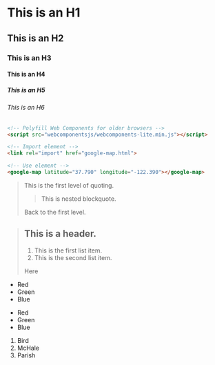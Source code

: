 # This is an H1

## This is an H2

### This is an H3

#### This is an H4

##### This is an H5

###### This is an H6

```html
<!-- Polyfill Web Components for older browsers -->
<script src="webcomponentsjs/webcomponents-lite.min.js"></script>

<!-- Import element -->
<link rel="import" href="google-map.html">

<!-- Use element -->
<google-map latitude="37.790" longitude="-122.390"></google-map>
```

> This is the first level of quoting.
>
> > This is nested blockquote.
>
> Back to the first level.


> ## This is a header.
> 
> 1.   This is the first list item.
> 2.   This is the second list item.
> 
> Here

+ Red
+ Green
+ Blue 

-   Red
-   Green
-   Blue

1.  Bird
2.  McHale
3.  Parish



